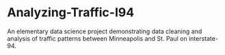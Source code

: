 # Analyzing-Traffic-I94
An elementary data science project demonstrating data cleaning and analysis of traffic patterns between Minneapolis and St. Paul on interstate-94.
